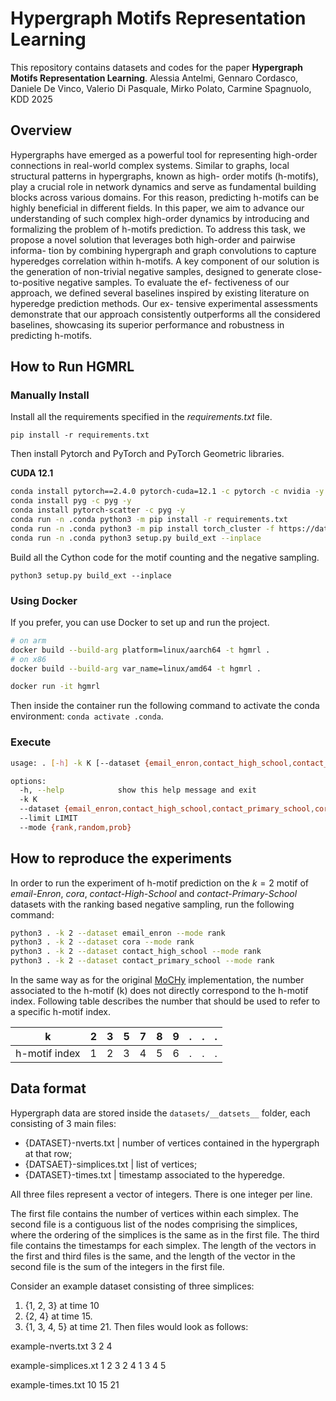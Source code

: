 # Hypergraph Motifs Representation Learning

This repository contains datasets and codes for the paper **Hypergraph Motifs Representation Learning**.
Alessia Antelmi, Gennaro Cordasco, Daniele De Vinco, Valerio Di Pasquale, Mirko Polato, Carmine Spagnuolo,
KDD 2025

## Overview

Hypergraphs have emerged as a powerful tool for representing
high-order connections in real-world complex systems. Similar to
graphs, local structural patterns in hypergraphs, known as high-
order motifs (h-motifs), play a crucial role in network dynamics and
serve as fundamental building blocks across various domains. For
this reason, predicting h-motifs can be highly beneficial in different
fields. In this paper, we aim to advance our understanding of such
complex high-order dynamics by introducing and formalizing the
problem of h-motifs prediction. To address this task, we propose a
novel solution that leverages both high-order and pairwise informa-
tion by combining hypergraph and graph convolutions to capture
hyperedges correlation within h-motifs. A key component of our
solution is the generation of non-trivial negative samples, designed
to generate close-to-positive negative samples. To evaluate the ef-
fectiveness of our approach, we defined several baselines inspired
by existing literature on hyperedge prediction methods. Our ex-
tensive experimental assessments demonstrate that our approach
consistently outperforms all the considered baselines, showcasing
its superior performance and robustness in predicting h-motifs.

## How to Run HGMRL

### Manually Install

Install all the requirements specified in the *requirements.txt* file.

`pip install -r requirements.txt`

Then install Pytorch and PyTorch and PyTorch Geometric libraries.

**CUDA 12.1**

```bash
conda install pytorch==2.4.0 pytorch-cuda=12.1 -c pytorch -c nvidia -y
conda install pyg -c pyg -y
conda install pytorch-scatter -c pyg -y
conda run -n .conda python3 -m pip install -r requirements.txt
conda run -n .conda python3 -m pip install torch_cluster -f https://data.pyg.org/whl/torch-2.4.0+cu121.html
conda run -n .conda python3 setup.py build_ext --inplace
```

Build all the Cython code for the motif counting and the negative sampling.

`python3 setup.py build_ext --inplace`

### Using Docker

If you prefer, you can use Docker to set up and run the project.

```bash
# on arm
docker build --build-arg platform=linux/aarch64 -t hgmrl .
# on x86
docker build --build-arg var_name=linux/amd64 -t hgmrl .

docker run -it hgmrl
```

Then inside the container run the following command to activate the conda environment: `conda activate .conda`.

### Execute

```bash
usage: . [-h] -k K [--dataset {email_enron,contact_high_school,contact_primary_school,cora}] [--limit LIMIT] [--mode {rank,random,prob}]

options:
  -h, --help            show this help message and exit
  -k K
  --dataset {email_enron,contact_high_school,contact_primary_school,cora}
  --limit LIMIT
  --mode {rank,random,prob}
```

## How to reproduce the experiments

In order to run the experiment of h-motif prediction on the $k=2$ motif of *email-Enron*, *cora*, *contact-High-School* and *contact-Primary-School* datasets with the ranking based negative sampling, run the following command:

```bash
python3 . -k 2 --dataset email_enron --mode rank
python3 . -k 2 --dataset cora --mode rank
python3 . -k 2 --dataset contact_high_school --mode rank
python3 . -k 2 --dataset contact_primary_school --mode rank
```

In the same way as for the original [MoCHy](https://github.com/geon0325/MoCHy) implementation, the number associated to the h-motif (k) does not directly correspond to the h-motif index. Following table describes the number that should be used to refer to a specific h-motif index.

| k   | 2 | 3 | 5 | 7 | 8 | 9 | . | . | . |
|-----|---|---|---|---|---|---|---|---|---|
| h-motif index | 1 | 2 | 3 | 4 | 5 | 6 | . | . | . |

## Data format

Hypergraph data are stored inside the `datasets/__datsets__` folder, each consisting of 3 main files:

- {DATASET}-nverts.txt | number of vertices contained in the hypergraph at that row;
- {DATSAET}-simplices.txt | list of vertices;
- {DATASET}-times.txt | timestamp associated to the hyperedge.

All three files represent a vector of integers. There is one integer per line.

The first file contains the number of vertices within each simplex. The second
file is a contiguous list of the nodes comprising the simplices, where the
ordering of the simplices is the same as in the first file. The third file
contains the timestamps for each simplex. The length of the vectors in the first
and third files is the same, and the length of the vector in the second file is
the sum of the integers in the first file.

Consider an example dataset consisting of three simplices:
1. {1, 2, 3} at time 10
2. {2, 4} at time 15.
3. {1, 3, 4, 5} at time 21.
Then files would look as follows:

example-nverts.txt
3
2
4

example-simplices.xt
1
2
3
2
4
1
3
4
5

example-times.txt
10
15
21
